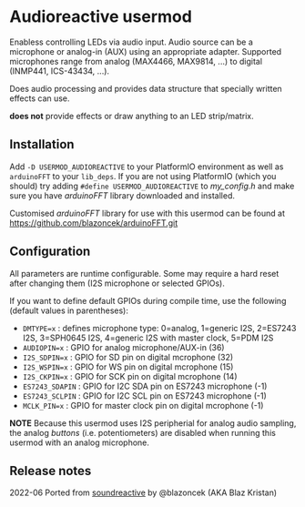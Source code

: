 # Audioreactive usermod

Enabless controlling LEDs via audio input. Audio source can be a microphone or analog-in (AUX) using an appropriate adapter.
Supported microphones range from analog (MAX4466, MAX9814, ...) to digital (INMP441, ICS-43434, ...).

Does audio processing and provides data structure that specially written effects can use.

**does not** provide effects or draw anything to an LED strip/matrix.

## Installation 

Add `-D USERMOD_AUDIOREACTIVE` to your PlatformIO environment as well as `arduinoFFT` to your `lib_deps`.
If you are not using PlatformIO (which you should) try adding `#define USERMOD_AUDIOREACTIVE` to *my_config.h* and make sure you have _arduinoFFT_ library downloaded and installed.

Customised _arduinoFFT_ library for use with this usermod can be found at https://github.com/blazoncek/arduinoFFT.git

## Configuration

All parameters are runtime configurable. Some may require a hard reset after changing them (I2S microphone or selected GPIOs).

If you want to define default GPIOs during compile time, use the following (default values in parentheses):

- `DMTYPE=x` : defines microphone type: 0=analog, 1=generic I2S, 2=ES7243 I2S, 3=SPH0645 I2S, 4=generic I2S with master clock, 5=PDM I2S
- `AUDIOPIN=x` : GPIO for analog microphone/AUX-in (36)
- `I2S_SDPIN=x` : GPIO for SD pin on digital mcrophone (32)
- `I2S_WSPIN=x` : GPIO for WS pin on digital mcrophone (15)
- `I2S_CKPIN=x` : GPIO for SCK pin on digital mcrophone (14)
- `ES7243_SDAPIN` : GPIO for I2C SDA pin on ES7243 microphone (-1)
- `ES7243_SCLPIN` : GPIO for I2C SCL pin on ES7243 microphone (-1)
- `MCLK_PIN=x` : GPIO for master clock pin on digital mcrophone (-1)

**NOTE** Because this usermod uses I2S peripherial for analog audio sampling, the analog *buttons* (i.e. potentiometers) are disabled when running this usermod with an analog microphone.

## Release notes

2022-06 Ported from [soundreactive](https://github.com/atuline/WLED) by @blazoncek (AKA Blaz Kristan)
